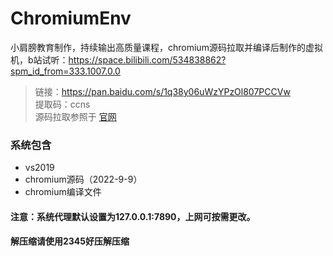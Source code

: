 # ChromiumEnv
小肩膀教育制作，持续输出高质量课程，chromium源码拉取并编译后制作的虚拟机，b站试听：https://space.bilibili.com/534838862?spm_id_from=333.1007.0.0
> 链接：https://pan.baidu.com/s/1q38y06uWzYPzOl807PCCVw  
> 提取码：ccns  
> 源码拉取参照于 [官网](https://chromium.googlesource.com/chromium/src/+/main/docs/windows_build_instructions.md)  

### 系统包含
* vs2019  
* chromium源码（2022-9-9）
* chromium编译文件

#### 注意：系统代理默认设置为127.0.0.1:7890，上网可按需更改。
#### 解压缩请使用2345好压解压缩
